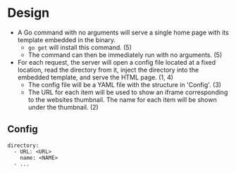 # Design

* A Go command with no arguments will serve a single home page with its template
  embedded in the binary.
    - `go get` will install this command. (5)
    - The command can then be immediately run with no arguments. (5)
* For each request, the server will open a config file located at a fixed
  location, read the directory from it, inject the directory into the embedded
  template, and serve the HTML page. (1, 4)
    - The config file will be a YAML file with the structure in 'Config'. (3)
    - The URL for each item will be used to show an iframe corresponding to the
      websites thumbnail. The name for each item will be shown under the
      thumbnail. (2)

## Config

```
directory:
  - URL: <URL>
    name: <NAME>
  - ...
```
